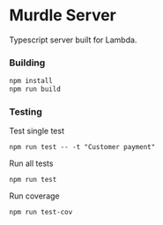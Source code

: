 # Murdle Server

Typescript server built for Lambda.

### Building
```bash
npm install
npm run build
```

### Testing
Test single test
```
npm run test -- -t "Customer payment"
```

Run all tests
```
npm run test
```

Run coverage
```
npm run test-cov
```